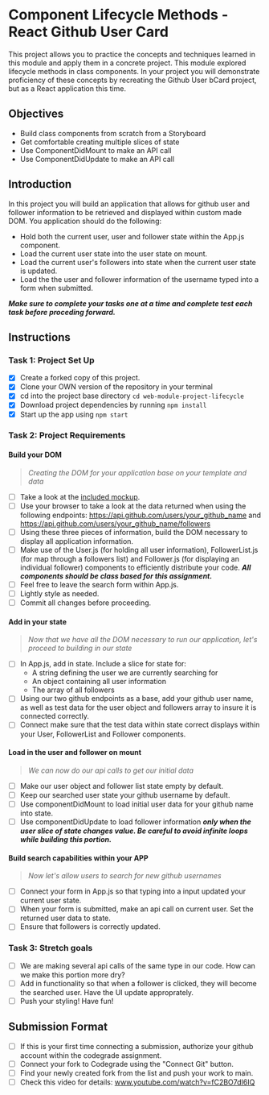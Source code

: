 # Component Lifecycle Methods - React Github User Card

This project allows you to practice the concepts and techniques learned in this module and apply them in a concrete project. This module explored lifecycle methods in class components. In your project you will demonstrate proficiency of these concepts by recreating the Github User bCard project, but as a React application this time.


## Objectives
- Build class components from scratch from a Storyboard
- Get comfortable creating multiple slices of state
- Use ComponentDidMount to make an API call
- Use ComponentDidUpdate to make an API call

## Introduction
In this project you will build an application that allows for github user and follower information to be retrieved and displayed within custom made DOM. You application should do the following:
- Hold both the current user, user and follower state within the App.js component.
- Load the current user state into the user state on mount.
- Load the current user's followers into state when the current user state is updated.
- Load the the user and follower information of the username typed into a form when submitted.

<!-- ![Project Example](project-goals.gif) -->

***Make sure to complete your tasks one at a time and complete test each task before proceding forward.***

## Instructions
### Task 1: Project Set Up
* [x] Create a forked copy of this project.
* [x] Clone your OWN version of the repository in your terminal
* [x] cd into the project base directory `cd web-module-project-lifecycle`
* [x] Download project dependencies by running `npm install`
* [x] Start up the app using `npm start`

### Task 2: Project Requirements
#### Build your DOM
> *Creating the DOM for your application base on your template and data*
* [ ] Take a look at the [included mockup](./card_mockup.png).
* [ ] Use your browser to take a look at the data returned when using the following endpoints: https://api.github.com/users/your_github_name and https://api.github.com/users/your_github_name/followers
* [ ] Using these three pieces of information, build the DOM necessary to display all application information.
* [ ] Make use of the User.js (for holding all user information), FollowerList.js (for map through a followers list) and Follower.js (for displaying an individual follower) components to efficiently distribute your code. ***All components should be class based for this assignment.***
* [ ] Feel free to leave the search form within App.js.
* [ ] Lightly style as needed.
* [ ] Commit all changes before proceeding.

#### Add in your state
> *Now that we have all the DOM necessary to run our application, let's proceed to building in our state*
* [ ] In App.js, add in state. Include a slice for state for:
    - A string defining the user we are currently searching for
    - An object containing all user information
    - The array of all followers
* [ ] Using our two github endpoints as a base, add your github user name, as well as test data for the user object and followers array to insure it is connected correctly.
* [ ] Connect make sure that the test data within state correct displays within your User, FollowerList and Follower components.

#### Load in the user and follower on mount
> *We can now do our api calls to get our initial data*
* [ ] Make our user object and follower list state empty by default.
* [ ] Keep our searched user state your github username by default.
* [ ] Use componentDidMount to load initial user data for your github name into state.
* [ ] Use componentDidUpdate to load follower information ***only when the user slice of state changes value. Be careful to avoid infinite loops while building this portion.***

#### Build search capabilities within your APP
> *Now let's allow users to search for new github usernames*
* [ ] Connect your form in App.js so that typing into a input updated your current user state.
* [ ] When your form is submitted, make an api call on current user. Set the returned user data to state.
* [ ] Ensure that followers is correctly updated.

### Task 3: Stretch goals
- [ ] We are making several api calls of the same type in our code. How can we make this portion more dry?
- [ ] Add in functionality so that when a follower is clicked, they will become the searched user. Have the UI update approprately.
- [ ] Push your styling! Have fun!

## Submission Format
- [ ] If this is your first time connecting a submission, authorize your github account within the codegrade assignment.
- [ ] Connect your fork to Codegrade using the "Connect Git" button.
- [ ] Find your newly created fork from the list and push your work to main.
- [ ] Check this video for details: www.youtube.com/watch?v=fC2BO7dI6IQ
